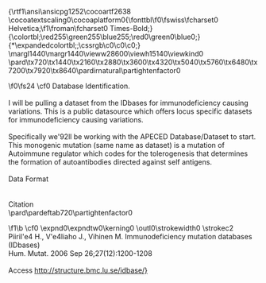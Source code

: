 {\rtf1\ansi\ansicpg1252\cocoartf2638
\cocoatextscaling0\cocoaplatform0{\fonttbl\f0\fswiss\fcharset0 Helvetica;\f1\froman\fcharset0 Times-Bold;}
{\colortbl;\red255\green255\blue255;\red0\green0\blue0;}
{\*\expandedcolortbl;;\cssrgb\c0\c0\c0;}
\margl1440\margr1440\vieww28600\viewh15140\viewkind0
\pard\tx720\tx1440\tx2160\tx2880\tx3600\tx4320\tx5040\tx5760\tx6480\tx7200\tx7920\tx8640\pardirnatural\partightenfactor0

\f0\fs24 \cf0 Database Identification.\
\
I will be pulling a dataset from the IDbases for immunodeficiency causing variations. This is a public datasource which offers locus specific datasets for immunodeficiency causing variations. \
\
Specifically we\'92ll be working with the APECED Database/Dataset to start. This monogenic mutation (same name as dataset) is a mutation of Autoimmune regulator which codes for the tolerogenesis that determines the formation of autoantibodies directed against self antigens. \
\
Data Format\
\
\
Citation\
\pard\pardeftab720\partightenfactor0

\f1\b \cf0 \expnd0\expndtw0\kerning0
\outl0\strokewidth0 \strokec2 Piiril\'e4 H., V\'e4liaho J., Vihinen M. Immunodeficiency mutation databases (IDbases)\
Hum. Mutat. 2006 Sep 26;27(12):1200-1208 \
\
Access http://structure.bmc.lu.se/idbase/}